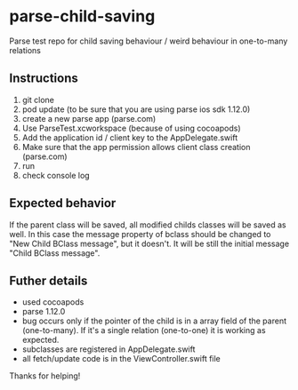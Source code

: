 # parse-child-saving
Parse test repo for child saving behaviour / weird behaviour in one-to-many relations

## Instructions
1. git clone
2. pod update (to be sure that you are using parse ios sdk 1.12.0)
3. create a new parse app (parse.com) 
4. Use ParseTest.xcworkspace (because of using cocoapods)
5. Add the application id / client key to the AppDelegate.swift
6. Make sure that the app permission allows client class creation (parse.com)
7. run 
8. check console log

## Expected behavior
If the parent class will be saved, all modified childs classes will be saved as well. In this case the message property of bclass should be changed to "New Child BClass message", but it doesn't. It will be still the initial message "Child BClass message". 

## Futher details
* used cocoapods
* parse 1.12.0
* bug occurs only if the pointer of the child is in a array field of the parent (one-to-many). If it's a single relation (one-to-one) it is working as expected.
* subclasses are registered in AppDelegate.swift
* all fetch/update code is in the ViewController.swift file

Thanks for helping!

